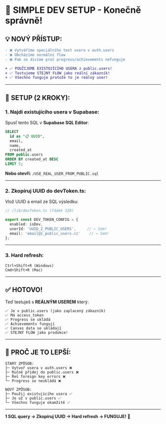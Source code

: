 # 🎯 SIMPLE DEV SETUP - Konečně správně!

## **💡 NOVÝ PŘÍSTUP:**

```diff
- ❌ Vytváříme speciálního test usera v auth.users
- ❌ Obcházíme normální flow
- ❌ Pak se divíme proč progress/achievements nefunguje

+ ✅ POUŽIJEME EXISTUJÍCÍHO USERA z public.users!
+ ✅ Testujeme STEJNÝ FLOW jako reální zákazník!
+ ✅ Všechno funguje protože to je reálný user!
```

---

## **🚀 SETUP (2 KROKY):**

### **1. Najdi existujícího usera v Supabase:**

Spusť tento SQL v **Supabase SQL Editor**:

```sql
SELECT 
  id as "📋 UUID",
  email,
  name,
  created_at
FROM public.users
ORDER BY created_at DESC
LIMIT 5;
```

**Nebo otevři:** `/USE_REAL_USER_FROM_PUBLIC.sql`

---

### **2. Zkopíruj UUID do devToken.ts:**

Vlož UUID a email ze SQL výsledku:

```typescript
// /lib/devToken.ts (řádek 320)

export const DEV_TOKEN_CONFIG = {
  enabled: isDev,
  userId: 'UUID_Z_PUBLIC_USERS',     // ← Sem!
  email: 'email@z_public_users.cz'    // ← Sem!
};
```

---

### **3. Hard refresh:**

```
Ctrl+Shift+R (Windows)
Cmd+Shift+R (Mac)
```

---

## **✅ HOTOVO!**

Teď testuješ s **REÁLNÝM USEREM** který:

```
✅ Je v public.users (jako zaplacený zákazník)
✅ Má access_token
✅ Progress se ukládá
✅ Achievements fungují
✅ Canvas data se ukládají
✅ STEJNÝ FLOW jako produkce!
```

---

## **🎯 PROČ JE TO LEPŠÍ:**

```
STARÝ ZPŮSOB:
├─ Vytvoř usera v auth.users ❌
├─ Ručně přidej do public.users ❌
├─ Řeš foreign key errors ❌
└─ Progress se neukládá ❌

NOVÝ ZPŮSOB:
├─ Použij existujícího usera ✅
├─ Je už v public.users ✅
└─ Všechno funguje okamžitě ✅
```

---

**1 SQL query → Zkopíruj UUID → Hard refresh → FUNGUJE!** 🚀

